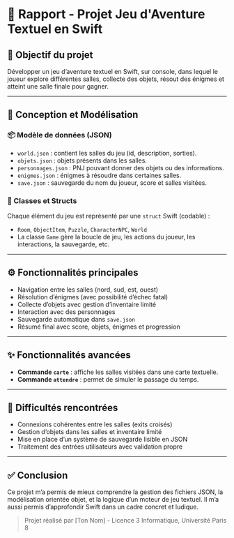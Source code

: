 # 🧾 Rapport - Projet Jeu d'Aventure Textuel en Swift

## 🎯 Objectif du projet
Développer un jeu d’aventure textuel en Swift, sur console, dans lequel le joueur explore différentes salles, collecte des objets, résout des énigmes et atteint une salle finale pour gagner.

---

## 🧱 Conception et Modélisation

### 📦 Modèle de données (JSON)
- `world.json` : contient les salles du jeu (id, description, sorties).
- `objets.json` : objets présents dans les salles.
- `personnages.json` : PNJ pouvant donner des objets ou des informations.
- `enigmes.json` : énigmes à résoudre dans certaines salles.
- `save.json` : sauvegarde du nom du joueur, score et salles visitées.

### 🔧 Classes et Structs
Chaque élément du jeu est représenté par une `struct` Swift (codable) :
- `Room`, `ObjectItem`, `Puzzle`, `CharacterNPC`, `World`
- La classe `Game` gère la boucle de jeu, les actions du joueur, les interactions, la sauvegarde, etc.

---

## ⚙️ Fonctionnalités principales
- Navigation entre les salles (nord, sud, est, ouest)
- Résolution d’énigmes (avec possibilité d’échec fatal)
- Collecte d’objets avec gestion d’inventaire limité
- Interaction avec des personnages
- Sauvegarde automatique dans `save.json`
- Résumé final avec score, objets, énigmes et progression

---

## ✨ Fonctionnalités avancées
- **Commande `carte`** : affiche les salles visitées dans une carte textuelle.
- **Commande `attendre`** : permet de simuler le passage du temps.

---

## 🚧 Difficultés rencontrées
- Connexions cohérentes entre les salles (exits croisés)
- Gestion d’objets dans les salles et inventaire limité
- Mise en place d’un système de sauvegarde lisible en JSON
- Traitement des entrées utilisateurs avec validation propre

---

## ✅ Conclusion
Ce projet m’a permis de mieux comprendre la gestion des fichiers JSON, la modélisation orientée objet, et la logique d’un moteur de jeu textuel. Il m’a aussi permis d’approfondir Swift dans un cadre concret et ludique.

> Projet réalisé par [Ton Nom] - Licence 3 Informatique, Université Paris 8